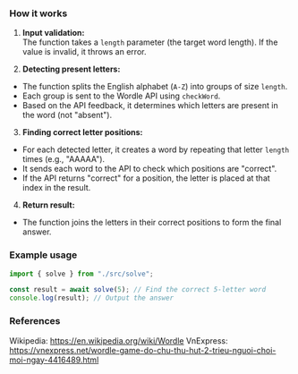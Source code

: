 ### How it works
1. **Input validation:**  
  The function takes a `length` parameter (the target word length). If the value is invalid, it throws an error.

2. **Detecting present letters:**  
  - The function splits the English alphabet (`A-Z`) into groups of size `length`.
  - Each group is sent to the Wordle API using `checkWord`.
  - Based on the API feedback, it determines which letters are present in the word (not "absent").

3. **Finding correct letter positions:**  
  - For each detected letter, it creates a word by repeating that letter `length` times (e.g., "AAAAA").
  - It sends each word to the API to check which positions are "correct".
  - If the API returns "correct" for a position, the letter is placed at that index in the result.

4. **Return result:**  
  - The function joins the letters in their correct positions to form the final answer.

### Example usage

```ts
import { solve } from "./src/solve";

const result = await solve(5); // Find the correct 5-letter word
console.log(result); // Output the answer
```

### References
Wikipedia: https://en.wikipedia.org/wiki/Wordle
VnExpress: https://vnexpress.net/wordle-game-do-chu-thu-hut-2-trieu-nguoi-choi-moi-ngay-4416489.html
